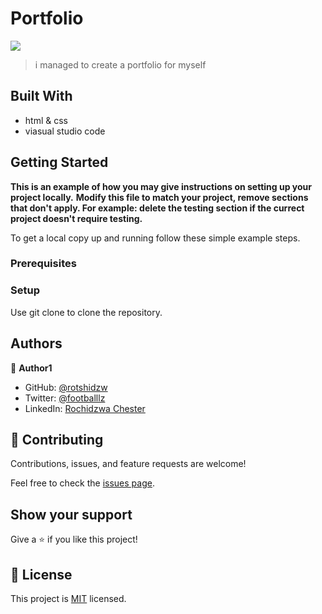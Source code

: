# Portfolio


![](https://img.shields.io/badge/Microverse-blueviolet)


> i managed to  create a portfolio for myself 




## Built With

- html & css
- viasual studio code 



## Getting Started

**This is an example of how you may give instructions on setting up your project locally.**
**Modify this file to match your project, remove sections that don't apply. For example: delete the testing section if the currect project doesn't require testing.**


To get a local copy up and running follow these simple example steps.

### Prerequisites


### Setup
Use git clone <filename> to clone the repository.



## Authors

👤 **Author1**

- GitHub: [@rotshidzw](https://github.com/rotshidzw)
- Twitter: [@footballlz](https://twitter.com/footballlz)
- LinkedIn: [Rochidzwa Chester](https://www.linkedin.com/in/rochidzwa-chester-8062b6211/)


## 🤝 Contributing

Contributions, issues, and feature requests are welcome!

Feel free to check the [issues page](https://github.com/rotshidzw/Hello-microverse/issues).

## Show your support
Give a ⭐️ if you like this project!



## 📝 License

This project is [MIT](./MIT.md) licensed.